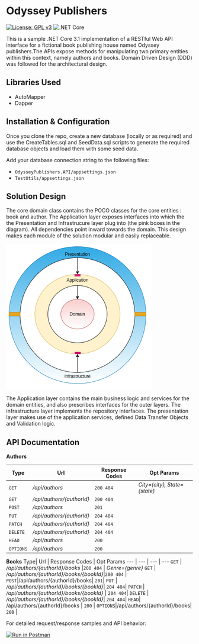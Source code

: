 # Odyssey Publishers
[![License: GPL v3](https://img.shields.io/badge/License-GPLv3-blue.svg)](https://www.gnu.org/licenses/gpl-3.0)  ![.NET Core](https://github.com/karsujo/aspnetcore-rest-api/workflows/.NET%20Core/badge.svg?branch=master)

This is a sample .NET Core 3.1 implementation of a RESTful Web API interface for a fictional book publishing house named Odyssey publishers.The APIs expose methods for manipulating two primary entities within this context, namely authors and books. Domain Driven Design (DDD) was followed for the architectural design. 

## Libraries Used ##
* AutoMapper
* Dapper
## Installation & Configuration ##
Once you clone the repo, create a new database (locally or as required) and use the CreateTables.sql and SeedData.sql scripts to generate the required database objects and load them with some seed data. 

Add your database connection string to the following files:

* `OdysseyPublishers.API/appsettings.json` 
* `TestUtils/appsettings.json`

## Solution Design ##
The core domain class contains the POCO classes for the core entities : book and author. The Application layer exposes interfaces into which the the Presentation and Infrastrucure layer plug into (the pink boxes in the diagram). All dependencies point inward towards the domain. This design makes each module of the solution modular and easily replaceable. 

![Domain-Driven Desing Onion-Image](Resources/DDD.png)

The Application layer contains the main business logic and services for the domain entities, and also prescribes interfaces for the outer layers. The infrastructure layer implements the repository interfaces. The presentation layer makes use of the application services, defined Data Transfer Objects and Validation logic. 

## API Documentation ##
**Authors**


Type| Url | Response Codes |  Opt Params
--- | --- | --- | ---
 `GET` | */api/authors* |`200 404` | *City={city}, State={state}*
 `GET` | */api/authors/{authorId}* |`200 404` |
 `POST`|*/api/authors*| `201`|
 `PUT` | */api/authors/{authorId}* | `204 404`|
 `PATCH` | */api/authors/{authorId}* | `204 404`|
 `DELETE` | */api/authors/{authorId}* | `204 404`|
 `HEAD`| */api/authors* | `200` |
 `OPTIONS`|*/api/authors*| `200` |
 
 
 **Books**
 Type| Url | Response Codes |  Opt Params
--- | --- | --- | ---
 `GET` | */api/authors/{authorId}/books* |`200 404` | *Genre={genre}*
 `GET` | */api/authors/{authorId}/books/{bookId}*|`200 404` |
 `POST`|/api/authors/{authorId}/books| `201`|
 `PUT` |  */api/authors/{authorId}/books/{bookId}*| `204 404`|
 `PATCH` |  */api/authors/{authorId}/books/{bookId}* | `204 404`|
 `DELETE` |  */api/authors/{authorId}/books/{bookId}*| `204 404`|
 `HEAD`| /api/authors/{authorId}/books | `200` |
 `OPTIONS`|/api/authors/{authorId}/books| `200` |
 
 For detailed request/response samples and API behavior:
 
 [![Run in Postman](https://run.pstmn.io/button.svg)](https://app.getpostman.com/run-collection/676b8f903202c4194813)
